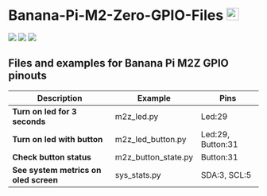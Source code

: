 # Banana-Pi-M2-Zero-GPIO-Files <img src="https://media.giphy.com/media/hvRJCLFzcasrR4ia7z/giphy.gif" width="25px"> 

<img src="https://user-images.githubusercontent.com/62630527/160232659-95dd9d5a-aab8-4c9d-aada-07f9f4710b47.svg"> <img src="https://user-images.githubusercontent.com/62630527/160232639-911700a0-e6a5-451c-acd3-b546aaaee840.svg"> <img src="https://user-images.githubusercontent.com/62630527/160232603-39fd27c9-d257-471e-a773-0af8999e130a.svg">

## Files and examples for Banana Pi M2Z GPIO pinouts

| Description | Example | Pins |
| ------------- | ------------- | ------------- |
| **Turn on led for 3 seconds** | m2z_led.py | Led:29 |
| **Turn on led with button** | m2z_led_button.py | Led:29, Button:31 |
| **Check button status** | m2z_button_state.py | Button:31 |
| **See system metrics on oled screen** | sys_stats.py | SDA:3, SCL:5 |
